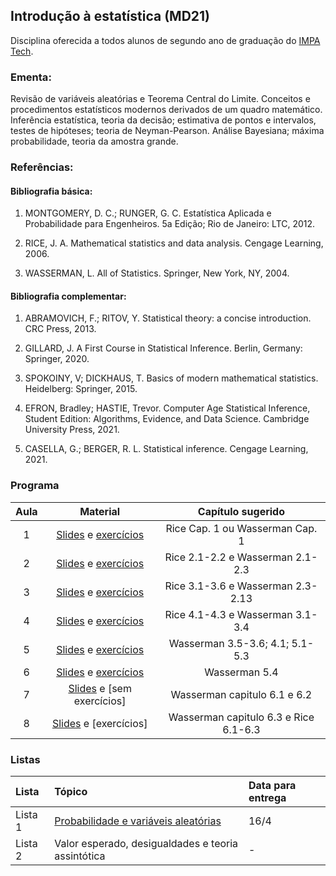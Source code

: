 ## Introdução à estatística (MD21)

Disciplina oferecida a todos alunos de segundo ano de graduação do [IMPA Tech](https://impatech.impa.br/).

### **Ementa**: 

Revisão de variáveis aleatórias e Teorema Central do Limite. Conceitos e procedimentos estatísticos modernos derivados de um quadro matemático. Inferência estatística, teoria da decisão; estimativa de pontos e intervalos, testes de hipóteses; teoria de Neyman-Pearson. Análise Bayesiana; máxima probabilidade, teoria da amostra grande.

### Referências: 

#### Bibliografia básica: 

1.  MONTGOMERY, D. C.; RUNGER, G. C. Estatística Aplicada e Probabilidade para Engenheiros. 5a Edição; Rio de Janeiro: LTC, 2012.

2.  RICE, J. A. Mathematical statistics and data analysis. Cengage Learning, 2006.

3.  WASSERMAN, L. All of Statistics. Springer, New York, NY, 2004.

#### Bibliografia complementar: 

1.  ABRAMOVICH, F.; RITOV, Y. Statistical theory: a concise introduction. CRC Press, 2013.

2.  GILLARD, J. A First Course in Statistical Inference. Berlin, Germany: Springer, 2020.

3.  SPOKOINY, V; DICKHAUS, T. Basics of modern mathematical statistics. Heidelberg: Springer, 2015.

4.  EFRON, Bradley; HASTIE, Trevor. Computer Age Statistical Inference, Student Edition: Algorithms, Evidence, and Data Science. Cambridge University Press, 2021.

5.  CASELLA, G.; BERGER, R. L. Statistical inference. Cengage Learning, 2021.

### Programa

| Aula     | Material | Capítulo sugerido |
|:---:|:---:|:---:|
| 1 |  [Slides](https://htmlpreview.github.io/?https://github.com/lsbastos/md21/blob/main/slides/aula1/slide.html) e [exercícios](listas/exercicios1.md)   | Rice Cap. 1 ou Wasserman Cap. 1 |
| 2 |  [Slides](https://htmlpreview.github.io/?https://github.com/lsbastos/md21/blob/main/slides/aula2/slide.html) e [exercícios](listas/exercicios2.md)   | Rice 2.1-2.2 e Wasserman 2.1-2.3 |
| 3 |  [Slides](https://htmlpreview.github.io/?https://github.com/lsbastos/md21/blob/main/slides/aula3/slides.html) e [exercícios](listas/exercicios3.md)   | Rice 3.1-3.6  e Wasserman  2.3-2.13 |
| 4 |  [Slides](https://htmlpreview.github.io/?https://github.com/lsbastos/md21/blob/main/slides/aula4/slide.html) e [exercícios](listas/exercicios4.md)   | Rice 4.1-4.3  e Wasserman  3.1-3.4 |
| 5 |  [Slides](https://htmlpreview.github.io/?https://github.com/lsbastos/md21/blob/main/slides/aula5/slide.html) e [exercícios](listas/exercicios5.md)   | Wasserman 3.5-3.6; 4.1; 5.1-5.3  |
| 6 |  [Slides](https://htmlpreview.github.io/?https://github.com/lsbastos/md21/blob/main/slides/aula6/slide.html) e [exercícios](listas/exercicios6.md)   | Wasserman 5.4  |
| 7 |  [Slides](https://htmlpreview.github.io/?https://github.com/lsbastos/md21/blob/main/slides/aula7/slide.html) e [sem exercícios]   | Wasserman capitulo 6.1 e 6.2  |
| 8 |  [Slides](https://htmlpreview.github.io/?https://github.com/lsbastos/md21/blob/main/slides/aula8/slide.html) e [exercícios]   | Wasserman capitulo 6.3 e Rice 6.1-6.3  |

### Listas

| Lista    | Tópico | Data para entrega | 
|:---|:---|:---|
| Lista 1    | [Probabilidade e variáveis aleatórias](listas/lista1.pdf) | 16/4 | 
| Lista 2    | Valor esperado, desigualdades e teoria assintótica | - | 

